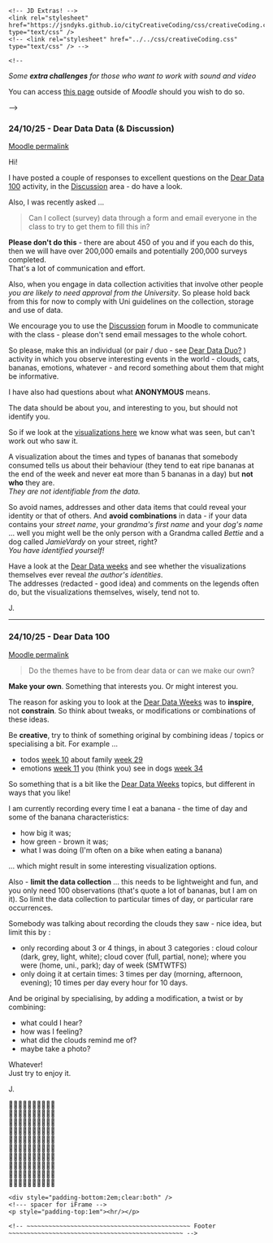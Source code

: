 <!DOCTYPE html>
<html>

<head>
  <title>CreativeCoding Media : Sound &amp; Video Extra</title>

<meta charset="utf-8">
<meta name="viewport" content="width=device-width, initial-scale=1.0">

<!-- Embedded fonts -->
<link
    href="https://fonts.googleapis.com/css?family=Roboto|Roboto+Slab|Shadows+Into+Light|Source+Code+Pro&display=swap"
    rel="stylesheet">

<!-- Custom layout and style -->
<link rel="stylesheet" href="https://www.staff.city.ac.uk/~jwo/moodle/css/shCore.css" type="text/css" />
<link rel="stylesheet" href="https://www.staff.city.ac.uk/~jwo/moodle/css/shThemeDefault.css" type="text/css" />
<link rel="stylesheet" href="https://www.staff.city.ac.uk/~jwo/moodle/css/kube.min.css" type="text/css" />
<link rel="stylesheet" href="https://www.staff.city.ac.uk/~jwo/moodle/css/master.css?rnd=123" type="text/css" />
<link rel="stylesheet" href="https://www.staff.city.ac.uk/~jwo/moodle/css/highslide.css" type="text/css" />

<!-- General browser compatibility handling -->
<script type="text/javascript" src="https://www.staff.city.ac.uk/~jwo/moodle/js/jquery-3.1.0.slim.min.js"></script>

<!-- Formatted source code -->
<script type="text/javascript" src="https://www.staff.city.ac.uk/~jwo/moodle/js/shCore.js"></script>
<script type="text/javascript" src="https://www.staff.city.ac.uk/~jwo/moodle/js/shBrushProcessing.js"></script>

<!-- Sketch popups and hidden text-->
<script src="https://www.staff.city.ac.uk/~jwo/moodle/js/highslide-with-html.packed.js"></script>
<script src="https://www.staff.city.ac.uk/~jwo/moodle/js/highslide-cfg.js"></script>
<script src="https://www.staff.city.ac.uk/~jwo/moodle/js/master.js"></script>

<!-- JD Extras! -->
	<!-- JD Extras! -->
    <link rel="stylesheet" href="https://jsndyks.github.io/cityCreativeCoding/css/creativeCoding.css" type="text/css" />
    <!-- <link rel="stylesheet" href="../../css/creativeCoding.css" type="text/css" /> -->
  
  <!-- iFrame -->
  <script type="text/javascript" src="https://jsndyks.github.io/cityCreativeCoding/js/iframeResizer.contentWindow.min.js"></script>
</head>

<body>
  <div id="page" markdown=1>
    <!-- ~~~~~~~~~~~~~~~~~~~~~~~~~~~~~~~~~~~~~~~~~~ Main content ~~~~~~~~~~~~~~~~~~~~~~~~~~~~~~~~~~~~~~~~~~~~ -->

    <!-- 
_Some **extra challenges** for those who want to work with sound and video_

You can access [this page](https://jsndyks.github.io/cityBootCamp/html/art/2023%7C24/bootCamp.art.2023.exercises.html) outside of _Moodle_ should you wish to do so. 

 -->


### 24/10/25 - Dear Data Data (& Discussion)

[Moodle permalink](https://moodle4.city.ac.uk/mod/forum/discuss.php?d=55336#p92719)


Hi!

I have posted a couple of responses to excellent questions on the [Dear Data 100](https://moodle4.city.ac.uk/mod/page/view.php?id=967984) activity, in the [Discussion](https://moodle4.city.ac.uk/mod/forum/view.php?id=967978) area - do have a look.

Also, I was recently asked ...

> Can I collect (survey) data through a form and email everyone in the class to try to get them to fill this in?

**Please don't do this** - there are about 450 of you and if you each do this, then we will have over 200,000 emails and potentially 200,000 surveys completed.<br/>That's a lot of communication and effort.

Also, when you engage in data collection activities that involve other people _you are likely to need approval from the University_.
So please hold back from this for now to comply with Uni guidelines on the collection, storage and use of data.  

We encourage you to use the [Discussion](https://moodle4.city.ac.uk/mod/forum/view.php?id=967978) forum in Moodle to communicate with the class - please don't send email messages to the whole cohort.

So please, make this an individual (or pair / duo - see [Dear Data Duo?](https://moodle4.city.ac.uk/mod/page/view.php?id=967984) ) activity in which you observe interesting events in the world - clouds, cats, bananas, emotions, whatever - and record something about them that might be informative.

I have also had questions about what **ANONYMOUS** means.

The data should be about you, and interesting to you, but should not identify you.

So if we look at the [visualizations here](https://www.dear-data.com/week-34-a-week-of-urban-wildlife/) we know what was seen, but can't work out who saw it.

A visualization about the times and types of bananas that somebody consumed tells us about their behaviour (they tend to eat ripe bananas at the end of the week and never eat more than 5 bananas in a day) but **not who** they are.<br/>_They are not identifiable from the data._

So avoid names, addresses and other data items that could reveal your identity or that of others.
And **avoid combinations** in data  - if your data contains your _street name_, your _grandma's first name_ and your _dog's name_ ... well you might well be the only person with a Grandma called _Bettie_ and a dog called _JamieVardy_ on your street, right?<br/>_You have identified yourself!_

Have a look at the [Dear Data weeks](https://www.dear-data.com/by-week/) and see whether the visualizations themselves ever reveal _the author's identities_.<br/>The addresses (redacted - good idea) and comments on the legends often do, but the visualizations themselves, wisely, tend not to.

J.

---

### 24/10/25 - Dear Data 100

[Moodle permalink](https://moodle4.city.ac.uk/mod/forum/discuss.php?d=55336#p92719)


> Do the themes have to be from dear data or can we make our own?

**Make your own**. Something that interests you. Or might interest you.

The reason for asking you to look at the [Dear Data Weeks](https://www.dear-data.com/by-week/) was to **inspire**, not **constrain**. 
So think about tweaks, or modifications or combinations of these ideas.

Be **creative**, try to think of something original by combining ideas / topics or specialising a bit. For example ...

 - todos [week 10](https://www.dear-data.com/by-week/#/week-10-1/) about family [week 29](https://www.dear-data.com/week-29-a-week-of-a-boyfriend-husband/)
 - emotions [week 11](https://www.dear-data.com/week-11-a-week-of-emotions/) you (think you) see in dogs [week 34](https://www.dear-data.com/week-34-a-week-of-urban-wildlife/)

So something that is a bit like the [Dear Data Weeks](https://www.dear-data.com/by-week/) topics, but different in ways that you like!

I am currently recording every time I eat a banana - the time of day and some of the banana characteristics:

 - how big it was;
 - how green - brown it was;
 - what I was doing (I'm often on a bike when eating a banana)

 ... which might result in some interesting visualization options.

Also - **limit the data collection** ... this needs to be lightweight and fun, and you only need 100 observations (that's quote a lot of bananas, but I am on it). So limit the data collection to particular times of day, or particular rare occurrences.

Somebody was talking about recording the clouds they saw - nice idea, but limit this by :

 - only recording about 3 or 4 things, in about 3 categories : cloud colour (dark, grey, light, white); cloud cover (full, partial, none); where you were (home, uni., park); day of week (SMTWTFS)
 - only doing it at certain times: 3 times per day (morning, afternoon, evening); 10 times per day every hour for 10 days.

And be original by specialising, by adding a modification, a twist or by combining:

 - what could I hear?
 - how was I feeling?
 - what did the clouds remind me of?
 - maybe take a photo?

Whatever!<br/>
Just try to enjoy it.

J.

🍌🍌🍌🍌🍌🍌🍌🍌🍌🍌<br/>
🍌🍌🍌🍌🍌🍌🍌🍌🍌🍌<br/>
🍌🍌🍌🍌🍌🍌🍌🍌🍌🍌<br/>
🍌🍌🍌🍌🍌🍌🍌🍌🍌🍌<br/>
🍌🍌🍌🍌🍌🍌🍌🍌🍌🍌<br/>
🍌🍌🍌🍌🍌🍌🍌🍌🍌🍌<br/>
🍌🍌🍌🍌🍌🍌🍌🍌🍌🍌<br/>
🍌🍌🍌🍌🍌🍌🍌🍌🍌🍌<br/>
🍌🍌🍌🍌🍌🍌🍌🍌🍌🍌<br/>
🍌🍌🍌🍌🍌🍌🍌🍌🍌🍌<br/>



    <div style="padding-bottom:2em;clear:both" />
    <!--- spacer for iFrame -->
    <p style="padding-top:1em"><hr/></p>

    <!-- ~~~~~~~~~~~~~~~~~~~~~~~~~~~~~~~~~~~~~~~~~~~~~ Footer ~~~~~~~~~~~~~~~~~~~~~~~~~~~~~~~~~~~~~~~~~~~~~~~~ -->
  </div> <!-- End of page div -->
  <script type="text/javascript">SyntaxHighlighter.all()</script>
</body>

</html>